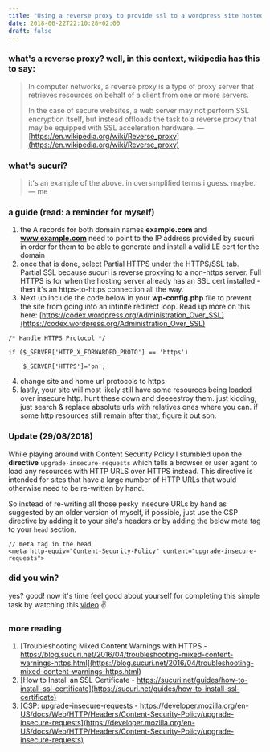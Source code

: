 ```yaml
---
title: "Using a reverse proxy to provide ssl to a wordpress site hosted on a non-https server"
date: 2018-06-22T22:10:28+02:00
draft: false
---
```


### **what's a reverse proxy? well, in this context, wikipedia has this to say:**

>In computer networks, a reverse proxy is a type of proxy server that retrieves resources on behalf of a client from one or more servers.
>
>In the case of secure websites, a web server may not perform SSL encryption itself, but instead offloads the task to a reverse proxy that may be equipped with SSL acceleration hardware.
> &mdash; [https://en.wikipedia.org/wiki/Reverse_proxy](https://en.wikipedia.org/wiki/Reverse_proxy)

### **what's sucuri?**

> it's an example of the above. in oversimplified terms i guess. maybe.
> &mdash; me

### **a guide (read: a reminder for myself)**

1. the A records for both domain names **example.com** and **www.example.com** need to point to the IP address provided by sucuri in order for them to be able to generate and install a valid LE cert for the domain
2. once that is done, select Partial HTTPS under the HTTPS/SSL tab. Partial SSL because sucuri is reverse proxying to a non-https server. Full HTTPS is for when the hosting server already has an SSL cert installed - then it's an https-to-https connection all the way.
3. Next up include the code below in your **wp-config.php** file to prevent the site from going into an infinite redirect loop. Read up more on this here: [https://codex.wordpress.org/Administration_Over_SSL](https://codex.wordpress.org/Administration_Over_SSL)

```
/* Handle HTTPS Protocol */

if ($_SERVER['HTTP_X_FORWARDED_PROTO'] == 'https')

	$_SERVER['HTTPS']='on';
```
  
4. change site and home url protocols to https 
5. lastly, your site will most likely still have some resources being loaded over insecure http. hunt these down and deeeestroy them. just kidding, just search & replace absolute urls with relatives ones where you can. if some http resources still remain after that, figure it out son. 

### **Update (29/08/2018)**
While playing around with Content Security Policy I stumbled upon the **directive** ```upgrade-insecure-requests``` which tells a browser or user agent to load any resources with HTTP URLS over HTTPS instead. This directive is intended for sites that have a large number of HTTP URLs that would otherwise need to be re-written by hand.

So instead of re-writing all those pesky insecure URLs by hand as suggested by an older version of myself, if possible, just use the CSP directive by adding it to your site's headers or by adding the below meta tag to your `head` section.

```
// meta tag in the head
<meta http-equiv="Content-Security-Policy" content="upgrade-insecure-requests">
```


### **did you win?**
yes? good! now it's time feel good about yourself for completing this simple task by watching this [video](https://www.youtube.com/watch?v=JrO46CJd9ns)  ✌️

### **more reading**

1. [Troubleshooting Mixed Content Warnings with HTTPS - https://blog.sucuri.net/2016/04/troubleshooting-mixed-content-warnings-https.html](https://blog.sucuri.net/2016/04/troubleshooting-mixed-content-warnings-https.html)
2. [How to Install an SSL Certificate - https://sucuri.net/guides/how-to-install-ssl-certificate](https://sucuri.net/guides/how-to-install-ssl-certificate)
3. [CSP: upgrade-insecure-requests - https://developer.mozilla.org/en-US/docs/Web/HTTP/Headers/Content-Security-Policy/upgrade-insecure-requests](https://developer.mozilla.org/en-US/docs/Web/HTTP/Headers/Content-Security-Policy/upgrade-insecure-requests)

